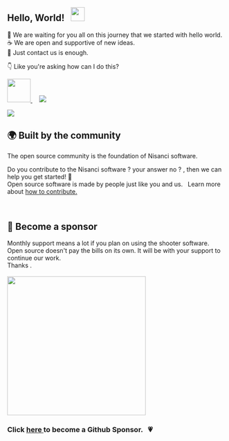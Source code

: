 ## Hello, World!  &nbsp; <img src="https://camo.githubusercontent.com/e8e7b06ecf583bc040eb60e44eb5b8e0ecc5421320a92929ce21522dbc34c891/68747470733a2f2f6d656469612e67697068792e636f6d2f6d656469612f6876524a434c467a6361737252346961377a2f67697068792e676966" width="32px" >


&#128075; We are waiting for you all on this journey that we started with hello world.<br>
&#9749;  We are open and supportive of new ideas.<br>
&#128233; Just contact us is enough.<br>

&#128071; Like you're asking how can I do this? 


<a href="https://gmail.com"> <img src="https://img.icons8.com/external-kiranshastry-gradient-kiranshastry/64/000000/external-mail-interface-kiranshastry-gradient-kiranshastry.png" width="54px" /> </a> &nbsp; &nbsp;
<a href="https://join.slack.com/t/nisancisoftware/shared_invite/zt-10zstylap-byxDcX_062secPFe7DgeLA"><img src="https://img.icons8.com/color/48/000000/slack-new.png"/></a>
<br>

<img src="https://media3.giphy.com/media/qgQUggAC3Pfv687qPC/giphy.gif?cid=790b7611b8ca811879fe83129483af517b1692b25348a433&rid=giphy.gif&ct=g">

<br>
<h2> &#127757; Built by the community </h2>

 The open source community is the foundation of  Nisanci software. 
 
 Do you contribute to the Nisanci software ?  your answer no ? , then we can help you get started! &#128158; <br> Open source software is made by people just like you and us. &nbsp; Learn more about <a href="https://opensource.guide/">  how to contribute. </a>

<br>

<h2> &#128420; Become a sponsor</h2>
Monthly support means a lot if you plan on using the shooter software. <br> Open source doesn't pay the bills on its own. It will be with your support to continue our work. <br> Thanks . <br> <br>

<img src="https://media2.giphy.com/media/4N1wOi78ZGzSB6H7vK/giphy.gif?cid=790b7611ceae7d073eebd91e721fefe7bc0248a3c8220dad&rid=giphy.gif&ct=g" height="320px">
<br>
 <h3> Click  <a href=""> here </a>  to become a Github Sponsor. &nbsp;  &#128151; </h3>
